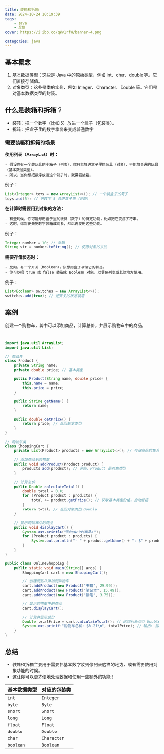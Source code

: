 ```yaml
---
title: 装箱和拆箱
date: 2024-10-24 10:19:39
tags: 
    - java
    - 后端
cover: https://i.ibb.co/qWv1rfW/banner-4.png

categories: java
---
```




## 基本概念
1. 基本数据类型：这些是 Java 中的原始类型，例如 int、char、double 等。它们直接存储值。
2. 对象类型：这些是类的实例，例如 Integer、Character、Double 等。它们是对基本数据类型的封装。


## 什么是装箱和拆箱？
- 装箱：把一个数字（比如 5）放进一个盒子（包装类）。
- 拆箱：把盒子里的数字拿出来变成普通数字


### 需要装箱和拆箱的场景
**使用列表（ArrayList）时：**

    - 假设你有一个装玩具的小箱子（列表），你只能放进盒子里的玩具（对象），不能放普通的玩具（基本数据类型）。
    - 所以，当你想把数字放进这个箱子时，就需要装箱。

例子：

```java
List<Integer> toys = new ArrayList<>(); // 一个装盒子的箱子
toys.add(5); // 把数字 5 装进盒子里（装箱）
```

**在计算时需要用到对象的方法：**

    - 有些时候，你可能想用盒子里的玩具（数字）的特定功能，比如把它变成字符串。
    - 这时，你需要先把数字装箱成对象，然后再使用这些功能。

例子：

```java
Integer number = 10; // 装箱
String str = number.toString(); // 使用对象的方法
```


**需要存储状态时：**

    - 比如，有一个开关（boolean），你想用盒子存储它的状态。
    - 你可以把 true 或 false 装箱成 Boolean 对象，以便在列表或其他地方使用。

例子：

```java
List<Boolean> switches = new ArrayList<>();
switches.add(true); // 把开关的状态装箱
```


## 案例


创建一个购物车，其中可以添加商品，计算总价，并展示购物车中的商品。


```java


import java.util.ArrayList;
import java.util.List;

// 商品类
class Product {
    private String name;
    private double price; // 基本类型

    public Product(String name, double price) {
        this.name = name;
        this.price = price;
    }

    public String getName() {
        return name;
    }

    public double getPrice() {
        return price; // 返回基本类型
    }
}

// 购物车类
class ShoppingCart {
    private List<Product> products = new ArrayList<>(); // 存储商品的集合

    // 添加商品到购物车
    public void addProduct(Product product) {
        products.add(product); // 装箱，Product 是对象类型
    }

    // 计算总价
    public Double calculateTotal() {
        double total = 0.0;
        for (Product product : products) {
            total += product.getPrice(); // 获取基本类型价格，自动拆箱
        }
        return total; // 返回对象类型 Double
    }

    // 显示购物车中的商品
    public void displayCart() {
        System.out.println("购物车中的商品:");
        for (Product product : products) {
            System.out.println("- " + product.getName() + ": $" + product.getPrice());
        }
    }
}

public class OnlineShopping {
    public static void main(String[] args) {
        ShoppingCart cart = new ShoppingCart();

        // 创建商品并添加到购物车
        cart.addProduct(new Product("书籍", 29.99));
        cart.addProduct(new Product("笔记本", 15.49));
        cart.addProduct(new Product("钢笔", 3.75));

        // 显示购物车中的商品
        cart.displayCart();

        // 计算并显示总价
        Double totalPrice = cart.calculateTotal(); // 返回对象类型 Double
        System.out.printf("购物车总价: $%.2f\n", totalPrice); // 输出: 购物车总价: $49.23
    }
}


```

## 总结
+ 装箱和拆箱主要用于需要把基本数字放到像列表这样的地方，或者需要使用对象功能的时候。
+ 这让你可以更方便地处理数据和使用一些额外的功能！

| 基本数据类型 | 对应的包装类 |
| --- | --- |
| `int` | `Integer` |
| `byte` | `Byte` |
| `short` | `Short` |
| `long` | `Long` |
| `float` | `Float` |
| `double` | `Double` |
| `char` | `Character` |
| `boolean` | `Boolean` |